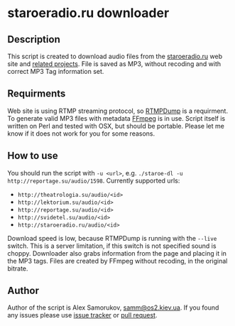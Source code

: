 # staroeradio.ru downloader
## Description
This script is created to download audio files from the [staroeradio.ru](http://staroeradio.ru/) web site and [related projects](http://www.audiopedia.su/). File is saved as MP3, without recoding and with correct MP3 Tag information set.
## Requirments
Web site is using RTMP streaming protocol, so [RTMPDump](https://rtmpdump.mplayerhq.hu/) is a requirment. To generate valid MP3 files with metadata [FFmpeg](https://www.ffmpeg.org/) is in use. Script itself is written on Perl and tested with OSX, but should be portable. Please let me know if it does not work for you for some reasons.
## How to use
You should run the script with `-u <url>`, e.g. 
`./staroe-dl -u http://reportage.su/audio/1598`. Currently supported urls:
- `http://theatrologia.su/audio/<id>`
- `http://lektorium.su/audio/<id> `
- `http://reportage.su/audio/<id>` 
- `http://svidetel.su/audio/<id>`
- `http://staroeradio.ru/audio/<id>`

Download speed is low, because RTMPDump is running with the `--live` switch. This is a server limitation, if this switch is not specified sound is choppy. Downloader also grabs information from the page and placing it in the MP3 tags. Files are created by FFmpeg without recoding, in the original bitrate.

## Author
Author of the script is Alex Samorukov, samm@os2.kiev.ua. If you found any issues please use [issue tracker](https://github.com/samm-git/staroeradio-dl/issues) or [pull request](https://github.com/samm-git/staroeradio-dl/pulls). 
